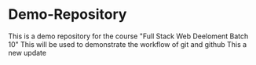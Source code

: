 # Demo-Repository
This is a demo repository for the course "Full Stack Web Deeloment Batch 10" 
This will be used to demonstrate the workflow of git and github
This a new update
